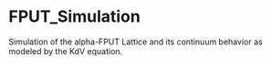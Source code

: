 # FPUT_Simulation
Simulation of the alpha-FPUT Lattice and its continuum behavior as modeled by the KdV equation.
